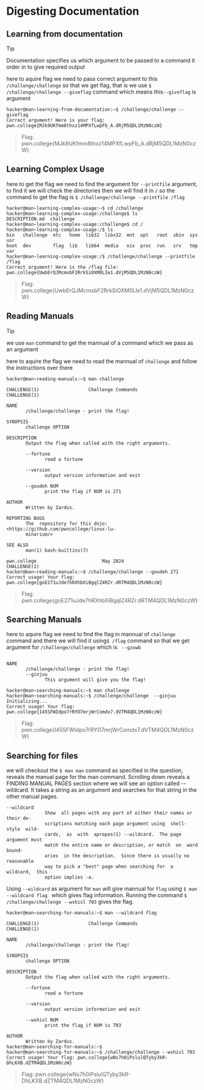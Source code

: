 # Digesting Documentation
## Learning from documentation
>[!TIP]
>Documentation specifies us which argument to be passed to a command it order in to give required output

here to aquire flag we need to pass correct argument to this `/challenge/challenge` so that we get flag, that is we use `$ /challenge/challenge --giveflag` command which means this`--giveflag`
is argument
```
hacker@man~learning-from-documentation:~$ /challenge/challenge --giveflag
Correct argument! Here is your flag:
pwn.college{MJk9UKfmm8thxz14MPXfLwpFb_A.dRjM5QDL1MzN0czW}
```
>Flag: pwn.college{MJk9UKfmm8thxz14MPXfLwpFb_A.dRjM5QDL1MzN0czW}
## Learning Complex Usage
here to get the flag we need to find the argument for `--printfile` argument, to find it we will check the directories then we will find it in `/` so the command to get the flag is
`$ /challenge/challenge --printfile /flag`
```
hacker@man~learning-complex-usage:~$ cd /challenge
hacker@man~learning-complex-usage:/challenge$ ls
DESCRIPTION.md  challenge
hacker@man~learning-complex-usage:/challenge$ cd /
hacker@man~learning-complex-usage:/$ ls
bin   challenge  etc   home  lib32  libx32  mnt  opt   root  sbin  sys  usr
boot  dev        flag  lib   lib64  media   nix  proc  run   srv   tmp  var
hacker@man~learning-complex-usage:/$ /challenge/challenge --printfile /flag
Correct argument! Here is the /flag file:
pwn.college{UwbErQJMcmxbF2RrkSiOXM0LIe1.dVjM5QDL1MzN0czW}
```
>
>Flag: pwn.college{UwbErQJMcmxbF2RrkSiOXM0LIe1.dVjM5QDL1MzN0czW}

## Reading Manuals
>[!TIP]
>we use `man` command to get the mannual of a command which we pass as an argument

here to aquire the flag we need to read the mannual of `challenge` and follow the instructions over there
```
hacker@man~reading-manuals:~$ man challenge

CHALLENGE(1)                  Challenge Commands                  CHALLENGE(1)

NAME
       /challenge/challenge - print the flag!

SYNOPSIS
       challenge OPTION

DESCRIPTION
       Output the flag when called with the right arguments.

       --fortune
              read a fortune

       --version
              output version information and exit

       --goudeh NUM
              print the flag if NUM is 271

AUTHOR
       Written by Zardus.

REPORTING BUGS
       The  repository for this dojo: <https://github.com/pwncollege/linux-lu‐
       minarium/>

SEE ALSO
       man(1) bash-builtins(7)

pwn.college                        May 2024                       CHALLENGE(1)
hacker@man~reading-manuals:~$ /challenge/challenge --goudeh 271
Correct usage! Your flag: pwn.college{goE271uJde7hRXhbXiBgqlZ4RZr.dRTM4QDL1MzN0czW}
```
>Flag: pwn.college{goE271uJde7hRXhbXiBgqlZ4RZr.dRTM4QDL1MzN0czW}

## Searching Manuals
here to aquire flag we need to find the flag in mannual of `challenge` command and there we will find it using`$ /flag` command so that we get argument for `/challenge/challenge` which is ` --gzowb`
```

NAME
       /challenge/challenge - print the flag!
       --ginjuu
              This argument will give you the flag!
```
```
hacker@man~searching-manuals:~$ man challenge
hacker@man~searching-manuals:~$ /challenge/challenge  --ginjuu
Initializing...
Correct usage! Your flag: pwn.college{I45SFWIdpo7rRYO7mrjWrComdx7.dVTM4QDL1MzN0czW}
```
>Flag: pwn.college{I45SFWIdpo7rRYO7mrjWrComdx7.dVTM4QDL1MzN0czW}

## Searching for files
we will checkout the `$ man man` command as specified in the question, reveals the manual page for the man command. Scrolling down reveals a FINDING MANUAL PAGES section where we will see an option called --wildcard. It takes a string as an argument and searches for that string in the other manual pages.
```
--wildcard
              Show  all pages with any part of either their names or their de‐
              scriptions matching each page argument using  shell-style  wild‐
              cards,  as  with  apropos(1) --wildcard.  The page argument must
              match the entire name or description, or match  on  word  bound‐
              aries  in the description.  Since there is usually no reasonable
              way to pick a "best" page when searching for  a  wildcard,  this
              option implies -a.
```
Using `--wildcard` as argument for `man` will give mannual for `flag` using `$ man --wildcard flag
` which gives flag information. Running the command `$ /challenge/challenge --wshisl 703`
gives the flag.
```
hacker@man~searching-for-manuals:~$ man --wildcard flag

CHALLENGE(1)                  Challenge Commands                  CHALLENGE(1)

NAME
       /challenge/challenge - print the flag!

SYNOPSIS
       challenge OPTION

DESCRIPTION
       Output the flag when called with the right arguments.

       --fortune
              read a fortune

       --version
              output version information and exit

       --wshisl NUM
              print the flag if NUM is 703

AUTHOR
       Written by Zardus.
hacker@man~searching-for-manuals:~$ 
hacker@man~searching-for-manuals:~$ /challenge/challenge --wshisl 703
Correct usage! Your flag: pwn.college{wNs7h0iPslulQTyby3kR-DhLKXB.dZTM4QDL1MzN0czW}
```
>Flag: pwn.college{wNs7h0iPslulQTyby3kR-DhLKXB.dZTM4QDL1MzN0czW}
